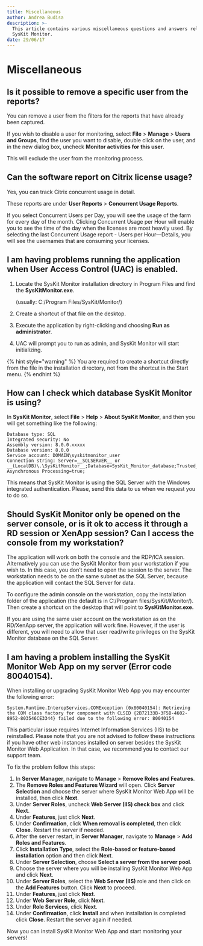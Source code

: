 ```yaml
---
title: Miscellaneous
author: Andrea Budisa
description: >-
  This article contains various miscellaneous questions and answers related to
  SysKit Monitor.
date: 29/06/17
---
```


# Miscellaneous

## Is it possible to remove a specific user from the reports?

You can remove a user from the filters for the reports that have already been captured.

If you wish to disable a user for monitoring, select **File** &gt; **Manage** &gt; **Users and Groups**, find the user you want to disable, double click on the user, and in the new dialog box, uncheck **Monitor activities for this user**.

This will exclude the user from the monitoring process.

## Can the software report on Citrix license usage?

Yes, you can track Citrix concurrent usage in detail.

These reports are under **User Reports** &gt; **Concurrent Usage Reports**.

If you select Concurrent Users per Day, you will see the usage of the farm for every day of the month. Clicking Concurrent Usage per Hour will enable you to see the time of the day when the licenses are most heavily used. By selecting the last Concurrent Usage report - Users per Hour—Details, you will see the usernames that are consuming your licenses.

## I am having problems running the application when User Access Control \(UAC\) is enabled.

1. Locate the SysKit Monitor installation directory in Program Files and find the **SysKitMonitor.exe**.   

   \(usually: C:/Program Files/SysKit/Monitor/\)

2. Create a shortcut of that file on the desktop.
3. Execute the application by right-clicking and choosing **Run as administrator**.
4. UAC will prompt you to run as admin, and SysKit Monitor will start initializing.

{% hint style="warning" %}
You are required to create a shortcut directly from the file in the installation directory, not from the shortcut in the Start menu.
{% endhint %}

## How can I check which database SysKit Monitor is using?

In **SysKit Monitor**, select **File** &gt; **Help** &gt; **About SysKit Monitor**, and then you will get something like the following:

```text
Database type: SQL  
Integrated security: No  
Assembly version: 8.0.0.xxxxx  
Database version: 8.0.0  
Service account: DOMAIN\syskitmonitor_user  
Connection string: Server=__SQLSERVER__ or __(LocalDB)\.\SysKitMonitor__;Database=SysKit_Monitor_database;Trusted_Connection=yes; Asynchronous Processing=true;
```

This means that SysKit Monitor is using the SQL Server with the Windows integrated authentication. Please, send this data to us when we request you to do so.

## Should SysKit Monitor only be opened on the server console, or is it ok to access it through a RD session or XenApp session? Can I access the console from my workstation?

The application will work on both the console and the RDP/ICA session.  
Alternatively you can use the SysKit Monitor from your workstation if you wish to. In this case, you don’t need to open the session to the server. The workstation needs to be on the same subnet as the SQL Server, because the application will contact the SQL Server for data.

To configure the admin console on the workstation, copy the installation folder of the application \(the default is in C:/Program files/SysKit/Monitor/\). Then create a shortcut on the desktop that will point to **SysKitMonitor.exe.**

If you are using the same user account on the workstation as on the RD/XenApp server, the application will work fine. However, if the user is different, you will need to allow that user read/write privileges on the SysKit Monitor database on the SQL Server.

## I am having a problem installing the SysKit Monitor Web App on my server \(Error code 80040154\).

When installing or upgrading SysKit Monitor Web App you may encounter the following error:

```text
System.Runtime.InteropServices.COMException (0x80040154): Retrieving the COM class factory for component with CLSID {2B72133B-3F5B-4602-8952-803546CE3344} failed due to the following error: 80040154
```

This particular issue requires Internet Information Services \(IIS\) to be reinstalled. Please note that you are not advised to follow these instructions if you have other web instances installed on server besides the SysKit Monitor Web Application. In that case, we recommend you to contact our support team.

To fix the problem follow this steps:

1. In **Server Manager**, navigate to **Manage** &gt; **Remove Roles and Features**.
2. The **Remove Roles and Features Wizard** will open. Click **Server Selection** and choose the server where SysKit Monitor Web App will be installed, then click **Next**.
3. Under **Server Roles**, uncheck **Web Server \(IIS\) check box** and click **Next**.
4. Under **Features**, just click **Next**.
5. Under **Confirmation**, click **When removal is completed**, then click **Close**. Restart the server if needed.
6. After the server restart, in **Server Manager**, navigate to **Manage** &gt; **Add Roles and Features**.
7. Click **Installation Type**, select the **Role-based or feature-based installation** option and then click **Next**.
8. Under **Server Selection**, choose **Select a server from the server pool**.
9. Choose the server where you will be installing SysKit Monitor Web App and click **Next**.
10. Under **Server Roles**, select the **Web Server \(IIS\)** role and then click on the **Add Features** button. Click **Next** to proceed.
11. Under **Features**, just click **Next**.
12. Under **Web Server Role**, click **Next**.
13. Under **Role Services**, click **Next**.
14. Under **Confirmation**, click **Install** and when installation is completed click **Close**. Restart the server again if needed.

Now you can install SysKit Monitor Web App and start monitoring your servers!

